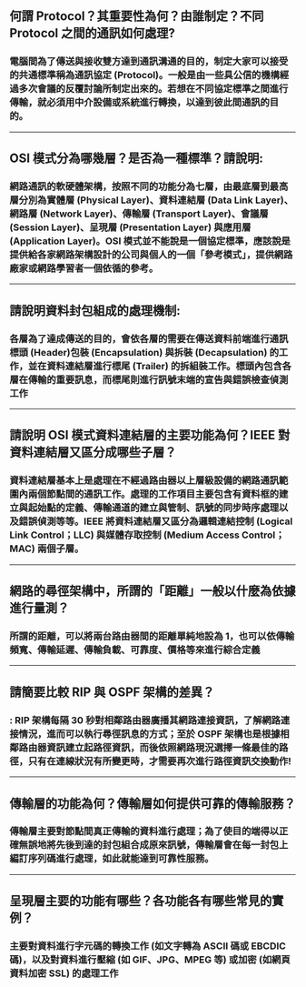 ## 何謂 Protocol？其重要性為何？由誰制定？不同 Protocol 之間的通訊如何處理?
### 電腦間為了傳送與接收雙方達到通訊溝通的目的，制定大家可以接受的共通標準稱為通訊協定 (Protocol)。一般是由一些具公信的機構經過多次會議的反覆討論所制定出來的。若想在不同協定標準之間進行傳輸，就必須用中介設備或系統進行轉換，以達到彼此間通訊的目的。

---
## OSI 模式分為哪幾層？是否為一種標準？請說明:
### 網路通訊的軟硬體架構，按照不同的功能分為七層，由最底層到最高層分別為實體層 (Physical Layer)、資料連結層 (Data Link Layer)、網路層 (Network Layer)、傳輸層 (Transport Layer)、會議層 (Session Layer)、呈現層 (Presentation Layer) 與應用層 (Application Layer)。OSI 模式並不能說是一個協定標準，應該說是提供給各家網路架構設計的公司與個人的一個「參考模式」，提供網路廠家或網路學習者一個依循的參考。
---
## 請說明資料封包組成的處理機制:
### 各層為了達成傳送的目的，會依各層的需要在傳送資料前端進行通訊標頭 (Header)包裝 (Encapsulation) 與拆裝 (Decapsulation) 的工作，並在資料連結層進行標尾 (Trailer) 的拆組裝工作。標頭內包含各層在傳輸的重要訊息，而標尾則進行訊號末端的宣告與錯誤檢查偵測工作

---
## 請說明 OSI 模式資料連結層的主要功能為何？IEEE 對資料連結層又區分成哪些子層？
### 資料連結層基本上是處理在不經過路由器以上層級設備的網路通訊範圍內兩個節點間的通訊工作。處理的工作項目主要包含有資料框的建立與起始點的定義、傳輸通道的建立與管制、訊號的同步時序處理以及錯誤偵測等等。IEEE 將資料連結層又區分為邏輯連結控制 (Logical Link Control；LLC) 與媒體存取控制 (Medium Access Control；MAC) 兩個子層。

---
## 網路的尋徑架構中，所謂的「距離」一般以什麼為依據進行量測？
### 所謂的距離，可以將兩台路由器間的距離單純地設為 1，也可以依傳輸頻寬、傳輸延遲、傳輸負載、可靠度、價格等來進行綜合定義

---
## 請簡要比較 RIP 與 OSPF 架構的差異？
### : RIP 架構每隔 30 秒對相鄰路由器廣播其網路連接資訊，了解網路連接情況，進而可以執行尋徑訊息的方式；至於 OSPF 架構也是根據相鄰路由器資訊建立起路徑資訊，而後依照網路現況選擇一條最佳的路徑，只有在連線狀況有所變更時，才需要再次進行路徑資訊交換動作!

---
## 傳輸層的功能為何？傳輸層如何提供可靠的傳輸服務？
### 傳輸層主要對節點間真正傳輸的資料進行處理；為了使目的端得以正確無誤地將先後到達的封包組合成原來訊號，傳輸層會在每一封包上編訂序列碼進行處理，如此就能達到可靠性服務。

---
## 呈現層主要的功能有哪些？各功能各有哪些常見的實例？
### 主要對資料進行字元碼的轉換工作 (如文字轉為 ASCII 碼或 EBCDIC 碼)，以及對資料進行壓縮 (如 GIF、JPG、MPEG 等) 或加密 (如網頁資料加密 SSL) 的處理工作





















